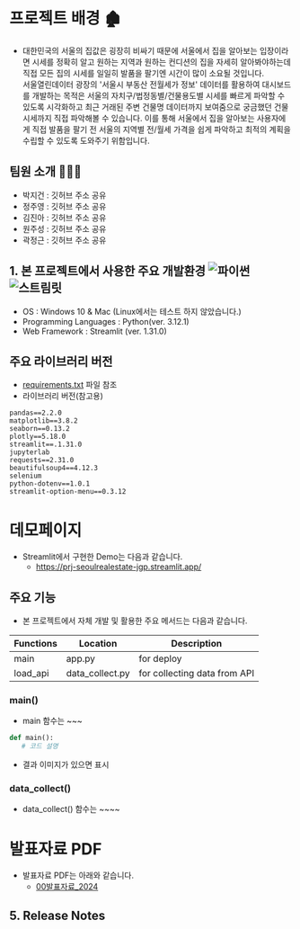 
# 프로젝트 배경 🏚️
 - 대한민국의 서울의 집값은 굉장히 비싸기 때문에 서울에서 집을 알아보는 입장이라면 시세를 정확히 알고 원하는 지역과 원하는 컨디션의 집을 자세히 알아봐야하는데 직접 모든 집의 시세를
   일일히 발품을 팔기엔 시간이 많이 소요될 것입니다.  
   서울열린데이터 광장의 '서울시 부동산 전월세가 정보' 데이터를 활용하여 대시보드를 개발하는 목적은 서울의 자치구/법정동별/건물용도별 시세를 빠르게 파악할 수 있도록 시각화하고
   최근 거래된 주변 건물명 데이터까지 보여줌으로 궁금했던 건물시세까지 직접 파악해볼 수 있습니다.
   이를 통해 서울에서 집을 알아보는 사용자에게 직접 발품을 팔기 전 서울의 지역별 전/월세 가격을 쉽게 파악하고 최적의 계획을 수립할 수 있도록 도와주기 위함입니다.

 ## 팀원 소개 🧑‍🤝‍🧑
- 박지건  : 깃허브 주소 공유
- 정주영  : 깃허브 주소 공유
- 김진아  : 깃허브 주소 공유 
- 원주성  : 깃허브 주소 공유 
- 곽정근  : 깃허브 주소 공유 
  
## 1. 본 프로젝트에서 사용한 주요 개발환경 ![파이썬](https://img.shields.io/badge/-Python-007396?style=flat&logo=Java&logoColor=ffffff) ![스트림릿](https://img.shields.io/badge/-Streamlit-007396?style=flat&logo=Java&logoColor=ffffff)
  - OS : Windows 10 & Mac (Linux에서는 테스트 하지 않았습니다.)
  - Programming Languages : Python(ver. 3.12.1)
  - Web Framework : Streamlit (ver. 1.31.0)

## 주요 라이브러리 버전
  + [requirements.txt](requirements.txt) 파일 참조
  + 라이브러리 버전(참고용)
```
pandas==2.2.0
matplotlib==3.8.2
seaborn==0.13.2
plotly==5.18.0
streamlit==.1.31.0
jupyterlab
requests==2.31.0
beautifulsoup4==4.12.3
selenium
python-dotenv==1.0.1
streamlit-option-menu==0.3.12
```

# 데모페이지
- Streamlit에서 구현한 Demo는 다음과 같습니다.
  + https://prj-seoulrealestate-jgp.streamlit.app/
 

 ## 주요 기능
 - 본 프로젝트에서 자체 개발 및 활용한 주요 메서드는 다음과 같습니다.

| Functions | Location | Description |
|---|---|---|
| main | app.py  | for deploy |
| load_api | data_collect.py | for collecting data from API |

### main()
- main 함수는 ~~~
```python
def main():
   # 코드 설명
```
- 결과 이미지가 있으면 표시 

### data_collect()
-  data_collect() 함수는 ~~~~

# 발표자료 PDF 
- 발표자료 PDF는 아래와 같습니다.
  + [00발표자료_2024](portfolio.pdf)



## 5. Release Notes
